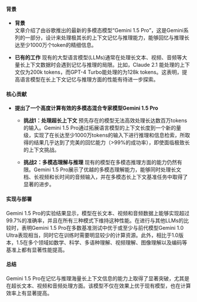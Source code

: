 #### 背景
- **背景**       
    文章介绍了由谷歌推出的最新的多模态模型“Gemini 1.5 Pro”，这是Gemini系列的一部分，设计来处理极其长的上下文记忆与推理能力，能够回忆与推理长达至少1000万个token的精细信息。

- **已有的工作**
    现有的大型语言模型(LLMs)通常在处理长文本、视频、音频等大量长上下文数据时会遇到记忆与推理的局限。比如，Claude 2.1 能处理的上下文仅为200k tokens，而GPT-4 Turbo能处理的为128k tokens。这表明，提高语言模型在长上下文记忆与推理方面的性能有待进一步探索。

#### 核心贡献
- **提出了一个高度计算有效的多模态混合专家模型Gemini 1.5 Pro**
    - **挑战1：处理超长上下文**
        预先存在的模型无法高效处理长达数百万tokens的输入。Gemini 1.5 Pro通过拓展语言模型的上下文长度到一个新的量级，实现了在长达至少1000万tokens的输入下进行推理和信息检索，所取得的结果几乎达到了完美的回忆能力（>99%的成功率），即使面临极致长的上下文挑战。

    - **挑战2：多模态理解与推理**
        现有的模型在多模态推理方面的能力仍然有限。Gemini 1.5 Pro展示了优越的多模态理解能力，能够同时处理长文档、长视频和长时间的音频输入，并在多模态长上下文基准任务中取得了显著的进步。

#### 实现与部署
Gemini 1.5 Pro的实验结果显示，模型在长文本、视频和音频数据上能够实现超过99.7%的准确率，并且在所有三种模式下维持这种性能。在进行与其他LLMs的比较时，表明Gemini 1.5 Pro在多数基准测试中优于或至少与前代模型Gemini 1.0 Ultra表现相当，同时它在训练时需要明显较少的计算资源。此外，相比于1.0版本，1.5在多个领域如数学、科学、多语种理解、视频理解、图像理解以及编码等基准上都有显著性能提高。

#### 总结
Gemini 1.5 Pro在记忆与推理海量长上下文信息的能力上取得了显著突破，尤其是在超长文本、视频和音频处理方面。该模型不仅在效果上优于现有模型，也在计算效率上有显著提高。